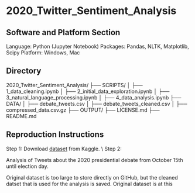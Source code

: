 # 2020_Twitter_Sentiment_Analysis

## Software and Platform Section
Language: Python (Jupyter Notebook)
Packages: Pandas, NLTK, Matplotlib, Scipy
Platform: Windows, Mac

## Directory
2020_Twitter_Sentiment_Analysis/
├── SCRIPTS/
│   ├── 1_data_cleaning.ipynb
│   ├── 2_initial_data_exploration.ipynb
│   ├── 3_natural_language_processing.ipynb
│   ├── 4_data_analysis.ipynb
├── DATA/
│   ├── debate_tweets.csv
│   ├── debate_tweets_cleaned.csv
│   ├── compressed_data.csv.gz
├── OUTPUT/
├── LICENSE.md
├── README.md

## Reproduction Instructions

Step 1: Download [dataset]([url](https://www.kaggle.com/datasets/manchunhui/us-election-2020-tweets)) from Kaggle. \\
Step 2: 

Analysis of Tweets about the 2020 presidential debate from October 15th until election day.

Original dataset is too large to store directly on GitHub, but the cleaned datset that is used for the analysis is saved. Original dataset is at this
